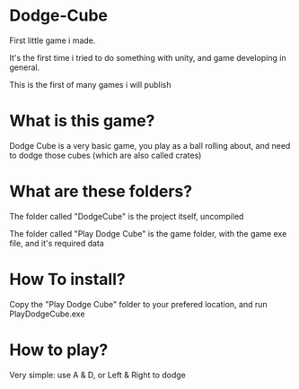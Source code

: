 Dodge-Cube
==========

First little game i made.

It's the first time i tried to do something with unity, and game developing in general.

This is the first of many games i will publish

What is this game?
==================
Dodge Cube is a very basic game, you play as a ball rolling about, and need to dodge those cubes (which are also called crates)


What are these folders?
=======================
The folder called "DodgeCube" is the project itself, uncompiled

The folder called "Play Dodge Cube" is the game folder, with the game exe file, and it's required data


How To install?
===============
Copy the "Play Dodge Cube" folder to your prefered location, and run PlayDodgeCube.exe

How to play?
============
Very simple: use A & D, or Left & Right to dodge
